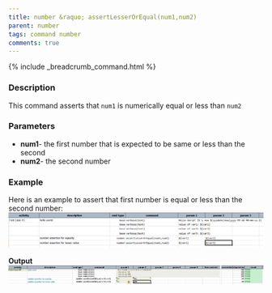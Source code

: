 ```yaml
---
title: number &raquo; assertLesserOrEqual(num1,num2)
parent: number
tags: command number
comments: true
---
```

{% include _breadcrumb_command.html %}


### Description
This command asserts that `num1` is numerically equal or less than `num2`


### Parameters
- **num1**- the first number that is expected to be same or less than the second
- **num2**- the second number


### Example
Here is an example to assert that first number is equal or less than the second number:<br/>
![](image/assertLesserOrEqual_01.png)

**Output**<br/>
![](image/assertLesserOrEqual_02.png)
